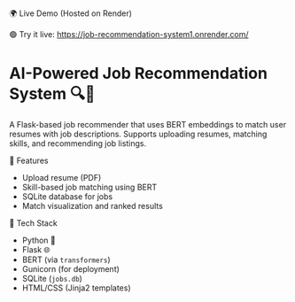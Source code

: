 🌍 Live Demo (Hosted on Render)

🟢 Try it live: https://job-recommendation-system1.onrender.com/

# AI-Powered Job Recommendation System 🔍💼

A Flask-based job recommender that uses BERT embeddings to match user resumes with job descriptions. 
Supports uploading resumes, matching skills, and recommending job listings.

 🚀 Features
- Upload resume (PDF)
- Skill-based job matching using BERT
- SQLite database for jobs
- Match visualization and ranked results
  
 🧠 Tech Stack
- Python 🐍
- Flask 🌐
- BERT (via `transformers`)
- Gunicorn (for deployment)
- SQLite (`jobs.db`)
- HTML/CSS (Jinja2 templates)

